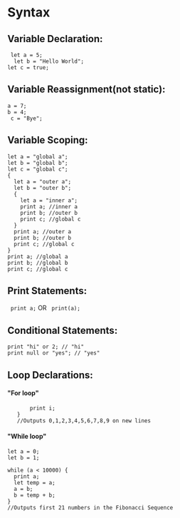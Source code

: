 # Syntax

## Variable Declaration:
 ``` let a = 5;```\
```  let b = "Hello World";```\
  ```let c = true;```
 
## Variable Reassignment(not static):
 ``` a = 7; ```\
 ``` b = 4; ```\
 ``` c = "Bye";```
 
## Variable Scoping:
``` 
let a = "global a";
let b = "global b";
let c = "global c";
{
  let a = "outer a";
  let b = "outer b";
  {
    let a = "inner a";
    print a; //inner a
    print b; //outer b
    print c; //global c
  }
  print a; //outer a
  print b; //outer b
  print c; //global c
}
print a; //global a
print b; //global b
print c; //global c
```
 
## Print Statements:
 ``` print a;```
 OR
``` print(a);```
 
## Conditional Statements:
```
print "hi" or 2; // "hi"
print null or "yes"; // "yes"
```

## Loop Declarations:

#### "For loop"
```loop (let i = 0; i < 10; i = i + 1) {
       print i;
   }
   //Outputs 0,1,2,3,4,5,6,7,8,9 on new lines
```

#### "While loop"
```
let a = 0;
let b = 1;

while (a < 10000) {
  print a;
  let temp = a;
  a = b;
  b = temp + b;
}
//Outputs first 21 numbers in the Fibonacci Sequence
```


